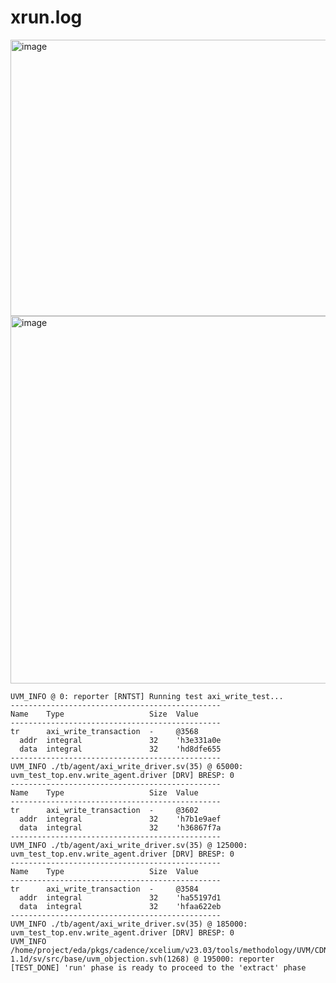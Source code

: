 # xrun.log
<img width="1553" height="442" alt="image" src="https://github.com/user-attachments/assets/6994a439-4711-44d6-856b-26e554d0a0c4" />
<img width="1274" height="588" alt="image" src="https://github.com/user-attachments/assets/02055055-712d-4751-b740-b0fab01a42c0" />

```
UVM_INFO @ 0: reporter [RNTST] Running test axi_write_test...
-----------------------------------------------
Name    Type                   Size  Value
-----------------------------------------------
tr      axi_write_transaction  -     @3568
  addr  integral               32    'h3e331a0e
  data  integral               32    'hd8dfe655
-----------------------------------------------
UVM_INFO ./tb/agent/axi_write_driver.sv(35) @ 65000: uvm_test_top.env.write_agent.driver [DRV] BRESP: 0
-----------------------------------------------
Name    Type                   Size  Value
-----------------------------------------------
tr      axi_write_transaction  -     @3602
  addr  integral               32    'h7b1e9aef
  data  integral               32    'h36867f7a
-----------------------------------------------
UVM_INFO ./tb/agent/axi_write_driver.sv(35) @ 125000: uvm_test_top.env.write_agent.driver [DRV] BRESP: 0
-----------------------------------------------
Name    Type                   Size  Value
-----------------------------------------------
tr      axi_write_transaction  -     @3584
  addr  integral               32    'ha55197d1
  data  integral               32    'hfaa622eb
-----------------------------------------------
UVM_INFO ./tb/agent/axi_write_driver.sv(35) @ 185000: uvm_test_top.env.write_agent.driver [DRV] BRESP: 0
UVM_INFO /home/project/eda/pkgs/cadence/xcelium/v23.03/tools/methodology/UVM/CDNS-1.1d/sv/src/base/uvm_objection.svh(1268) @ 195000: reporter [TEST_DONE] 'run' phase is ready to proceed to the 'extract' phase

```

